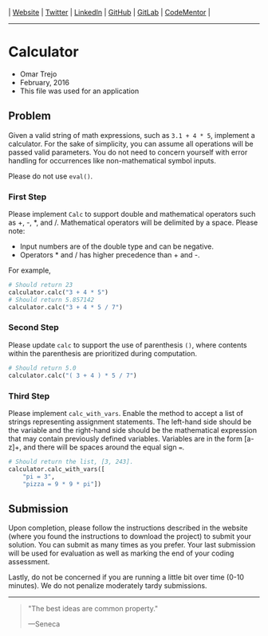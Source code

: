 
| [Website](http://links.otrenav.com/website) | [Twitter](http://links.otrenav.com/twitter) | [LinkedIn](http://links.otrenav.com/linkedin)  | [GitHub](http://links.otrenav.com/github) | [GitLab](http://links.otrenav.com/gitlab) | [CodeMentor](http://links.otrenav.com/codementor) |

---

# Calculator

- Omar Trejo
- February, 2016
- This file was used for an application

## Problem

Given a valid string of math expressions, such as `3.1 + 4 * 5`, implement a
calculator. For the sake of simplicity, you can assume all operations will be
passed valid parameters. You do not need to concern yourself with error handling
for occurrences like non-mathematical symbol inputs.

Please do not use `eval()`.

### First Step

Please implement `Calc` to support double and mathematical operators such as +,
-, \*, and /. Mathematical operators will be delimited by a space. Please note:

- Input numbers are of the double type and can be negative.
- Operators \* and / has higher precedence than + and -.

For example,

~~~python
# Should return 23
calculator.calc("3 + 4 * 5")
# Should return 5.857142
calculator.calc("3 + 4 * 5 / 7")
~~~

### Second Step

Please update `calc` to support the use of parenthesis `()`, where contents
within the parenthesis are prioritized during computation.

~~~python
# Should return 5.0
calculator.calc("( 3 + 4 ) * 5 / 7")
~~~

### Third Step

Please implement `calc_with_vars`. Enable the method to accept a list of strings
representing assignment statements. The left-hand side should be the variable
and the right-hand side should be the mathematical expression that may contain
previously defined variables. Variables are in the form [a-z]+, and there will
be spaces around the equal sign `=`.

~~~python
# Should return the list, [3, 243].
calculator.calc_with_vars([
    "pi = 3",
    "pizza = 9 * 9 * pi"])
~~~

## Submission

Upon completion, please follow the instructions described in the website (where
you found the instructions to download the project) to submit your solution. You
can submit as many times as you prefer. Your last submission will be used for
evaluation as well as marking the end of your coding assessment.

Lastly, do not be concerned if you are running a little bit over time (0-10
minutes). We do not penalize moderately tardy submissions.

---

> "The best ideas are common property."
>
> —Seneca
